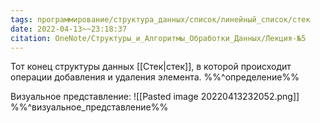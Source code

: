 ```yaml
---
tags: программирование/структура_данных/список/линейный_список/стек
date: 2022-04-13~~23:18:37
citation: OneNote/Структуры_и_Алгоритмы_Обработки_Данных/Лекция-№5
---
```

Тот конец структуры данных [[Стек|стек]], в которой происходит операции добавления и удаления элемента.
%%^определение%%

Визуальное представление:
![[Pasted image 20220413232052.png]]
%%^визуальное_представление%%